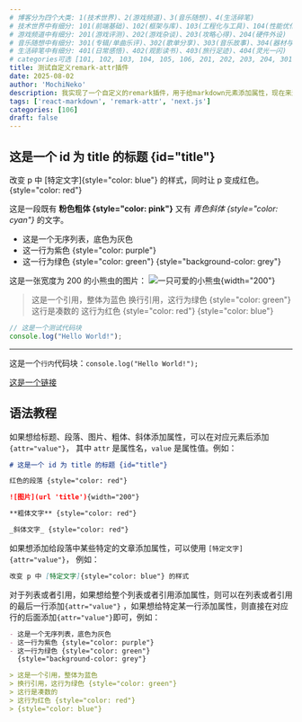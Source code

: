```yaml
---
# 博客分为四个大类: 1(技术世界)、2(游戏频道)、3(音乐随想)、4(生活碎笔)
# 技术世界中有细分: 101(前端基础)、102(框架与库)、103(工程化与工具)、104(性能优化)、105(UI/UX 与设计)、106(编程拾遗)
# 游戏频道中有细分: 201(游戏评测)、202(游戏杂谈)、203(攻略心得)、204(硬件外设)
# 音乐随想中有细分: 301(专辑/单曲乐评)、302(歌单分享)、303(音乐故事)、304(器材与软件)
# 生活碎笔中有细分: 401(日常感悟)、402(观影读书)、403(旅行足迹)、404(灵光一闪)
# categories可选 [101, 102, 103, 104, 105, 106, 201, 202, 203, 204, 301, 302, 303, 304, 401, 402, 403, 404]
title: 测试自定义remark-attr插件
date: 2025-08-02
author: 'MochiNeko'
description: 我实现了一个自定义的remark插件，用于给markdown元素添加属性，现在来测试可能出现的各种情况。
tags: ['react-markdown', 'remark-attr', 'next.js']
categories: [106]
draft: false
---
```


## 这是一个 id 为 title 的标题 {id="title"}

改变 p 中 [特定文字]{style="color: blue"} 的样式，同时让 p 变成红色。{style="color: red"}

这是一段既有 **粉色粗体 {style="color: pink"}** 又有 _青色斜体 {style="color: cyan"}_ 的文字。

- 这是一个无序列表，底色为灰色
- 这一行为紫色 {style="color: purple"}
- 这一行为绿色 {style="color: green"}
  {style="background-color: grey"}

这是一张宽度为 200 的小熊虫的图片：
![一只可爱的小熊虫](https://pub.bearbug.dpdns.org/1754060052683-bearbug-confidence.png '自信'){width="200"}

> 这是一个引用，整体为蓝色
> 换行引用，这行为绿色 {style="color: green"}
> 这行是凑数的
> 这行为红色 {style="color: red"}
> {style="color: blue"}

```javaScript
// 这是一个测试代码块
console.log("Hello World!");
```

---

这是一个`行内`代码块：`console.log("Hello World!");`

[这是一个链接](https://vibe.us 'vibe.us')

## 语法教程

如果想给标题、段落、图片、粗体、斜体添加属性，可以在对应元素后添加 `{attr="value"}`，
其中 `attr` 是属性名，`value` 是属性值。例如：

```markdown
# 这是一个 id 为 title 的标题 {id="title"}

红色的段落 {style="color: red"}

![图片](url 'title'){width="200"}

**粗体文字** {style="color: red"}

_斜体文字_ {style="color: red"}
```

如果想添加给段落中某些特定的文章添加属性，可以使用 `[特定文字]{attr="value"}`，
例如：

```markdown
改变 p 中 [特定文字]{style="color: blue"} 的样式
```

对于列表或者引用，如果想给整个列表或者引用添加属性，则可以在列表或者引用的最后一行添加`{attr="value"}`
，如果想给特定某一行添加属性，则直接在对应行的后面添加`{attr="value"}`即可，例如：

```markdown
- 这是一个无序列表，底色为灰色
- 这一行为紫色 {style="color: purple"}
- 这一行为绿色 {style="color: green"}
  {style="background-color: grey"}

> 这是一个引用，整体为蓝色
> 换行引用，这行为绿色 {style="color: green"}
> 这行是凑数的
> 这行为红色 {style="color: red"}
> {style="color: blue"}
```
